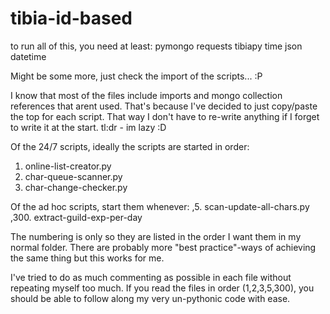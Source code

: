 # tibia-id-based

to run all of this, you need at least:
pymongo
requests
tibiapy
time
json
datetime

Might be some more, just check the import of the scripts... :P

I know that most of the files include imports and mongo collection references that arent used.
That's because I've decided to just copy/paste the top for each script.
That way I don't have to re-write anything if I forget to write it at the start.
tl:dr - im lazy :D

Of the 24/7 scripts, ideally the scripts are started in order:
1. online-list-creator.py
2. char-queue-scanner.py
3. char-change-checker.py

Of the ad hoc scripts, start them whenever:
,5. scan-update-all-chars.py
,300. extract-guild-exp-per-day

The numbering is only so they are listed in the order I want them in my normal folder.
There are probably more "best practice"-ways of achieving the same thing but this works for me.

I've tried to do as much commenting as possible in each file without repeating myself too much.
If you read the files in order (1,2,3,5,300), you should be able to follow along my very un-pythonic code with ease.
